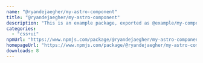 ```yaml
---
name: "@ryandejaegher/my-astro-component"
title: "@ryandejaegher/my-astro-component"
description: "This is an example package, exported as @example/my-component. It consists of two Astro components, Button and Heading."
categories:
  - "css+ui"
npmUrl: "https://www.npmjs.com/package/@ryandejaegher/my-astro-component"
homepageUrl: "https://www.npmjs.com/package/@ryandejaegher/my-astro-component"
downloads: 8
---
```

